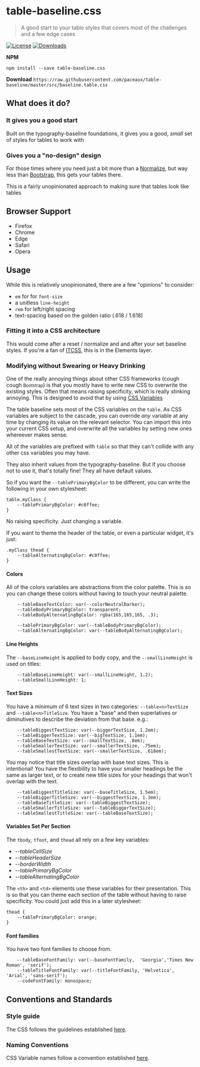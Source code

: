 #  table-baseline.css
> A good start to your table styles that covers most of the challenges and a few edge cases

[![License][license-image]][license-url] [![Downloads][downloads-image]][downloads-url]

**NPM**
```
npm install --save table-baseline.css
```

**Download**
`https://raw.githubusercontent.com/paceaux/table-baseline/master/src/baseline.table.css`

## What does it do?
### It gives you a good start
Built on the typography-baseline foundations, it gives you a good, _small_ set of styles for tables to work with

### Gives you a "no-design" design
For those times where you need just a bit more than a [Normalize](http://necolas.github.io/normalize.css/), but way less than [Bootstrap](https://getbootstrap.com/), this gets your tables there. 

This is a fairly unopinionated approach to making sure that tables look like tables

## Browser Support
* Firefox
* Chrome
* Edge
* Safari
* Opera


## Usage
While this is relatively unopinionated, there are a few "opinions" to consider:

* `em` for for `font-size`
* a unitless `line-height`
* `rem` for left/right spacing
* text-spacing based on the golden ratio (.618 / 1.618)

### Fitting it into a CSS architecture
This would come after a reset / normalize and and after your set baseline styles. If you're a fan of [ITCSS](https://www.xfive.co/blog/itcss-scalable-maintainable-css-architecture/), this is in the Elements layer.

### Modifying without Swearing or Heavy Drinking
One of the really annoying things about other CSS frameworks (cough cough <small>Bootstrap</small>) is that you mostly have to write new CSS to overwrite the existing styles. Often that means raising specificity, which is really stinking annoying. This is designed to avoid that by using [CSS Variables](https://developer.mozilla.org/en-US/docs/Web/CSS/Using_CSS_custom_properties)


The table baseline sets most of the CSS variables on the `table`. As CSS variables are subject to the cascade, you can override _any_ variable at any time by changing its value on the relevant selector. You can import this into your current CSS setup, and overwrite all the variables by setting new ones whereever makes sense.


All of the variables are prefixed with `table` so that they can't collide with any other css variables you may have. 

They also inherit values from the typography-baseline. But if you choose not to use it, that's totally fine! They all have default values. 


So if you want the `--tablePrimaryBgColor` to be different, you can write the following in your own stylesheet:

```
table.myClass {
    --tablePrimaryBgColor: #c0ffee;
}
```

No raising specificity. Just changing a variable. 

If you want to theme the header of the table, or even a particular widget, it's just:

```
.myClass thead {
    --tableAlternatingBgColor: #c0ffee;
}
```

#### Colors
All of the colors variables are abstractions from the color palette. This is so you can change these colors without having to touch your neutral palette. 

```
    --tableBaseTextColor: var(--colorNeutralDarker);
    --tableBodyPrimaryBgColor: transparent;
    --tableBodyAlternatingBgColor: rgba(165,165,165, .3);

    --tablePrimaryBgColor: var(--tableBodyPrimaryBgColor);
    --tableAlternatingBgColor: var(--tableBodyAlternatingBgColor);

```

#### Line Heights
The `--baseLineHeight` is applied to body copy, and the `--smallLineHeight` is used on titles:

```    
    --tableBaseLineHeight: var(--smallLineHeight, 1.2);
    --tableSmallLineHeight: 1;
```

#### Text Sizes
You have a minimum of 6 text sizes in two categories: `--table<n>TextSize` and `--table<n>TitleSize`. You have a "base" and then superlatives or diminutives to describe the deviation from that base. e.g.:


```
    --tableBiggestTextSize: var(--biggerTextSize, 1.2em);
    --tableBiggerTextSize: var(--bigTextSize, 1.1em);
    --tableBaseTextSize: var(--smallTextSize, .8em);
    --tableSmallerTextSize: var(--smallerTextSize, .75em);
    --tableSmallestTextSize: var(--smallerTextSize, .618em);
```

You may notice that title sizes overlap with base text sizes. This is intentional! You have the flexibility to have your smaller headings be the same as larger text, or to create new title sizes for your headings that won't overlap with the text. 


```
    --tableBiggestTitleSize: var(--baseTitleSize, 1.5em);
    --tableBiggerTitleSize: var(--biggestTextSize, 1.3em);
    --tableBaseTitleSize: var(--tableBiggestTextSize);
    --tableSmallerTitleSize: var(--tableBiggerTextSize);
    --tableSmallestTitleSize: var(--tableBaseTextSize);
```

#### Variables Set Per Section
The `tbody`, `tfoot`, and `thead` all rely on a few key variables:

* <var>--tableCellSize</var>
* <var>--tableHeaderSize</var>
* <var>--borderWidth</var>
* <var>--tablePrimaryBgColor</var>
* <var>--tableAlternatingBgColor</var>

The `<th>` and `<td>` elements use these variables for their presentation. This is so that you can theme each section of the table without having to raise specificity. You could just add this in a later stylesheet:

```
thead {
    --tablePrimaryBgColor: orange;
}
```




#### Font families
You have two font families to choose from.

```
    --tableBaseFontFamily: var(--baseFontFamily,  'Georgia','Times New Roman', 'serif');
    --tableTitleFontFamily: var(--titleFontFamily, 'Helvetica', 'Arial', 'sans-serif');
    --codeFontFamily: monospace;
```

## Conventions and Standards

### Style guide
The CSS follows the guidelines established [here](https://gist.github.com/paceaux/f31e278613ab29b74a412a7eb5046422).

### Naming Conventions
CSS Variable names follow a convention established [here](https://gist.github.com/paceaux/8638765e747f5bd6387b721cde99e066#sassscssstylus-naming).


[license-image]: http://img.shields.io/npm/l/typography-baseline.css.svg
[license-url]: LICENSE
[downloads-image]: http://img.shields.io/npm/dm/typography-baseline.css.svg
[downloads-url]: http://npm-stat.com/charts.html?package=typography-baseline.css

